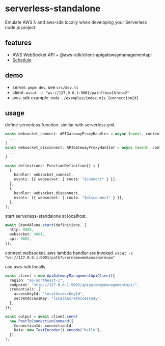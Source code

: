 # serverless-standalone

Emulate AWS λ and aws-sdk locally when developing your Serverless node.js project

## features

* AWS WebSocket API + @aws-sdk/client-apigatewaymanagementapi
* [Schedule](https://www.serverless.com/framework/docs/providers/aws/events/schedule)

## demo

* server: `pnpm dev`, see `src/dev.ts`
* client: `wscat -c "ws://127.0.0.1:9001/path?foo=1&foo=2"`
* aws-sdk example: `node ./examples/index.mjs {connectionId}`

## usage

define serverless function. similar with serverless.yml.

```ts
const websocket_connect: APIGatewayProxyHandler = async (event, context) => {
  ...
}
const websocket_disconnect: APIGatewayProxyHandler = async (event, context) => {
  ...
}

const definitions: FunctionDefinition[] = [
  {
    handler: websocket_connect,
    events: [{ websocket: { route: "$connect" } }],
  },
  {
    handler: websocket_disconnect,
    events: [{ websocket: { route: "$disconnect" } }],
  },
];
```

start serverless-standalone at localhost.

```ts
await StandAlone.start(definitions, {
  http: 9000,
  websocket: 9001,
  api: 9002,
});
```

connect websocket. aws lambda handler are invoked.
 `wscat -c "ws://127.0.0.1:9001/path?username=me&password=pw"`

use aws-sdk locally.

```ts
const client = new ApiGatewayManagementApiClient({
  region: "ap-northeast-1",
  endpoint: "http://127.0.0.1:9002/apigatewaymanagementapi/",
  credentials: {
    accessKeyId: "localAccessKeyId",
    secretAccessKey: "localAecretAccessKey",
  },
});

const output = await client.send(
  new PostToConnectionCommand({
    ConnectionId: connectionId,
    Data: new TextEncoder().encode("hello"),
  }),
);
```
